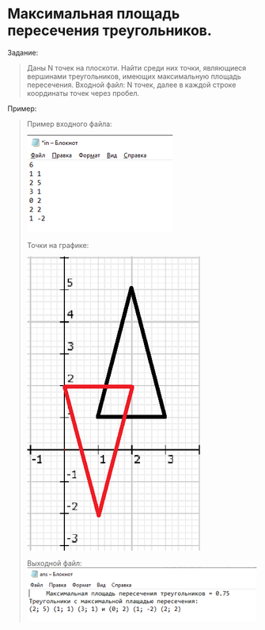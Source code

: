 # Максимальная площадь пересечения треугольников.
Задание: 
>Даны N точек на плоскоти. Найти среди них точки, являющиеся вершинами треугольников, имеющих максимальную площадь пересечения.
Входной файл:
>N точек, далее в каждой строке координаты точек через пробел.

Пример:

>Пример входного файла:
>
>![Пример входного файла](https://github.com/AntonBaDrock/triangle/blob/main/%D0%B2%D1%85%D0%BE%D0%B4%D0%BD%D0%BE%D0%B9%20%D1%84%D0%B0%D0%B9%D0%BB.png)
>
>Точки на графике:
>
>![](https://github.com/AntonBaDrock/triangle/blob/main/%D0%B3%D1%80%D0%B0%D1%84%D0%B8%D0%BA.png)
>
>Выходной файл:
>![](https://github.com/AntonBaDrock/triangle/blob/main/%D0%B2%D1%8B%D1%85%D0%BE%D0%B4%D0%BD%D0%BE%D0%B9%20%D1%84%D0%B0%D0%B9%D0%BB.png)
